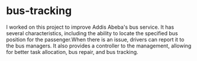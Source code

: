 # bus-tracking

I worked on this project to improve Addis Abeba's bus service.
It has several characteristics, including the ability to locate 
the specified bus position for the passenger.When there is an issue,
drivers can report it to the bus managers. It also provides a controller
to the management, allowing for better task allocation, bus repair, and bus tracking.
